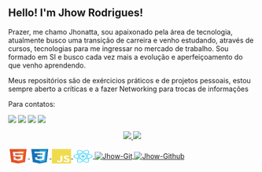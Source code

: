 ## Hello! I'm Jhow Rodrigues!
Prazer, me chamo Jhonatta, sou apaixonado pela área de tecnologia, atualmente busco uma transição de carreira e venho estudando, através de cursos, tecnologias para me ingressar no mercado de trabalho. Sou formado em SI e busco cada vez mais a evolução e aperfeiçoamento do que venho aprendendo.

Meus repositórios são de exércicios práticos e de projetos pessoais, estou sempre aberto a críticas e a fazer Networking para trocas de informações

Para contatos:

  <a href="https://www.instagram.com/jhowrod/" target="_blank"><img src="https://img.shields.io/badge/-Instagram-%23E4405F?style=for-the-badge&logo=instagram&logoColor=white" target="_blank"></a>
  <a href = "mailto:jhowrdev@gmail.com"><img src="https://img.shields.io/badge/-Gmail-%23333?style=for-the-badge&logo=gmail&logoColor=white" target="_blank"></a>
  <a href="https://www.linkedin.com/in/jhonatta-rod" target="_blank"><img src="https://img.shields.io/badge/-LinkedIn-%230077B5?style=for-the-badge&logo=linkedin&logoColor=white" target="_blank"></a> 
<a href="https://www.discordapp.com/users/470251482629931008" target="_blank"><img src="https://img.shields.io/badge/Discord-7289DA?style=for-the-badge&logo=discord&logoColor=white"></a>

  
<div align="center">
  <a href="https://github.com/JhowRodrigues2">
  <img height="150em" src="https://github-readme-stats.vercel.app/api?username=JhowRodrigues2&show_icons=true&theme=dracula&include_all_commits=true&count_private=false"/>
  <img height="150em" src="https://github-readme-stats.vercel.app/api/top-langs/?username=JhowRodrigues2&layout=compact&langs_count=7&theme=dracula"/>
</div>


<div style="display: inline_block"><br>
  <img align="center" alt="Jhow-HTML" height="30" width="40" src="https://raw.githubusercontent.com/devicons/devicon/master/icons/html5/html5-original.svg">
  <img align="center" alt="Jhow-CSS" height="30" width="40" src="https://raw.githubusercontent.com/devicons/devicon/master/icons/css3/css3-original.svg">
  <img align="center" alt="Jhow-Js" height="30" width="40" src="https://raw.githubusercontent.com/devicons/devicon/master/icons/javascript/javascript-plain.svg">
  <img align="center" alt="Jhow-React" height="30" width="40" src="https://raw.githubusercontent.com/devicons/devicon/master/icons/react/react-original.svg">
  <img align="center" alt="Jhow-Git" height="30" width="40" src="https://upload.wikimedia.org/wikipedia/commons/3/3f/Git_icon.svg">
  <img align="center" alt="Jhow-Github" height="30" width="40" src="https://img.icons8.com/ios-glyphs/344/github.png">



